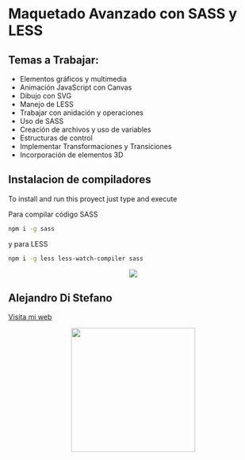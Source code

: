 # Maquetado Avanzado con SASS y LESS

Temas a Trabajar:
-----------------

* Elementos gráficos y multimedia
* Animación JavaScript con Canvas
* Dibujo con SVG
* Manejo de LESS
* Trabajar con anidación y operaciones
* Uso de SASS
* Creación de archivos y uso de variables
* Estructuras de control
* Implementar Transformaciones y Transiciones
* Incorporación de elementos 3D

## Instalacion de compiladores
To install and run this proyect just type and execute

Para compilar código SASS
```bash
npm i -g sass
```
y para LESS
```bash
npm i -g less less-watch-compiler sass
```

<div align="center" ><img src="https://www.kindpng.com/picc/m/485-4850280_sass-and-less-support-sass-less-logo-png.png"></div>

## Alejandro Di Stefano
[Visita mi web](https://armotusitio.com)

<div align="center" style="border-radius: 0.5rem;"><img src="https://armotusitio.com/img/Logo-Armo-tu-sitio-com.gif" width="250"/></div>
